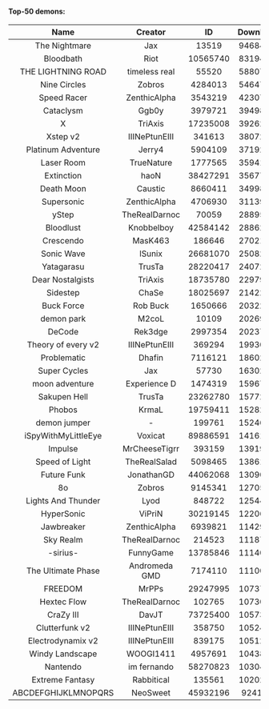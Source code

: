 #### Top-50 demons:

| Name | Creator | ID | Downloads | Likes |
|:---:|:---:|:---:|:---:|:---:|
| The Nightmare | Jax | 13519 | 94684500 | 5080622
| Bloodbath | Riot | 10565740 | 83194902 | 4007177
| THE LIGHTNING ROAD | timeless real | 55520 | 58807502 | 2853114
| Nine Circles | Zobros | 4284013 | 54647284 | 2977983
| Speed Racer | ZenthicAlpha | 3543219 | 42307871 | 2221387
| Cataclysm | Ggb0y | 3979721 | 39498959 | 1274385
| X | TriAxis | 17235008 | 39262520 | 2020979
| Xstep v2 | IIINePtunEIII | 341613 | 38072409 | 1516867
| Platinum Adventure | Jerry4 | 5904109 | 37192514 | 2393393
| Laser Room | TrueNature | 1777565 | 35941248 | 1176295
| Extinction | haoN | 38427291 | 35677360 | 1264900
| Death Moon  | Caustic | 8660411 | 34998534 | 1806135
| Supersonic | ZenthicAlpha | 4706930 | 31139145 | 1474374
| yStep | TheRealDarnoc | 70059 | 28895663 | 1033946
| Bloodlust | Knobbelboy | 42584142 | 28862711 | 941514
| Crescendo | MasK463 | 186646 | 27021858 | 1000477
| Sonic Wave | lSunix | 26681070 | 25082900 | 822603
| Yatagarasu  | TrusTa | 28220417 | 24072824 | 952987
| Dear Nostalgists | TriAxis | 18735780 | 22979538 | 1270228
| Sidestep | ChaSe | 18025697 | 21422654 | 957445
| Buck Force | Rob Buck | 1650666 | 20322335 | 570948
| demon park | M2coL | 10109 | 20269246 | 727646
| DeCode | Rek3dge | 2997354 | 20237889 | 976957
| Theory of every v2 | IIINePtunEIII | 369294 | 19930464 | 765245
| Problematic | Dhafin | 7116121 | 18602147 | 1023593
| Super Cycles | Jax | 57730 | 16302474 | 629110
| moon adventure | Experience D | 1474319 | 15967558 | 490748
| Sakupen Hell | TrusTa | 23262780 | 15772965 | 507182
| Phobos | KrmaL | 19759411 | 15282301 | 585347
| demon jumper | - | 199761 | 15246756 | 586317
| iSpyWithMyLittleEye | Voxicat | 89886591 | 14161843 | 1304345
| Impulse | MrCheeseTigrr | 393159 | 13919689 | 764838
| Speed of Light | TheRealSalad | 5098465 | 13861127 | 712003
| Future Funk | JonathanGD | 44062068 | 13090758 | 656130
| 8o | Zobros | 9145341 | 12705783 | 686029
| Lights And Thunder | Lyod | 848722 | 12544038 | 626978
| HyperSonic | ViPriN | 30219145 | 12206272 | 487221
| Jawbreaker | ZenthicAlpha | 6939821 | 11429975 | 645085
| Sky Realm | TheRealDarnoc | 214523 | 11187011 | 501287
| -sirius- | FunnyGame | 13785846 | 11140624 | 713045
| The Ultimate Phase | Andromeda GMD | 7174110 | 11100661 | 465668
| FREEDOM | MrPPs | 29247995 | 10737726 | 577304
| Hextec Flow | TheRealDarnoc | 102765 | 10730220 | 520583
| CraZy III | DavJT | 73725400 | 10573007 | 598058
| Clutterfunk v2 | IIINePtunEIII | 358750 | 10524208 | 466434
| Electrodynamix v2 | IIINePtunEIII | 839175 | 10512072 | 409133
| Windy Landscape | WOOGI1411 | 4957691 | 10438597 | 629013
| Nantendo | im fernando | 58270823 | 10304503 | 673051
| Extreme Fantasy | Rabbitical | 135561 | 10202710 | 432993
| ABCDEFGHIJKLMNOPQRS | NeoSweet | 45932196 | 9241047 | 685762
